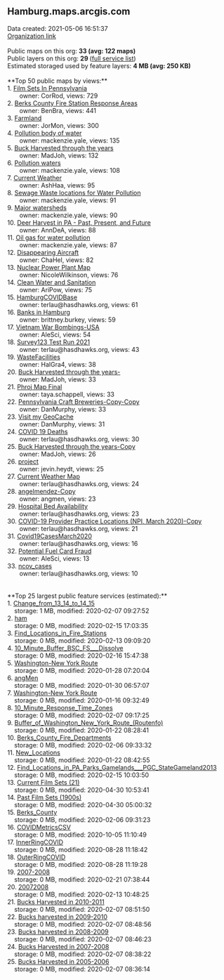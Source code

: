 <h2>Hamburg.maps.arcgis.com</h2> Data created: 2021-05-06 16:51:37 <br /><a target='new' href='https://Hamburg.maps.arcgis.com'>Organization link</a><br /><br />Public maps on this org: <b>33 (avg: 122 maps)</b><br />Public layers on this org: <b>29 </b>(<a target='new' href='https://services.arcgis.com/7IX23slWd1fwLYlq/ArcGIS/rest/services'>full service list</a>)<br />Estimated storaged used by feature layers: <b>4 MB (avg: 250 KB)</b><br /><br />**Top 50 public maps by views:**<br />  1. <a target='new' href='https://www.arcgis.com/home/item.html?id=b54d77b54f044cc5af917afff3a7b554'>Film Sets In Pennsylvania</a> <br />  &nbsp;&nbsp;&nbsp;&nbsp; &nbsp;&nbsp;owner: CorRod, views: 729<br />  2. <a target='new' href='https://www.arcgis.com/home/item.html?id=c2b7e28a37674910bcd385b80fc5187e'>Berks County Fire Station Response Areas</a> <br />  &nbsp;&nbsp;&nbsp;&nbsp; &nbsp;&nbsp;owner: BenBra, views: 441<br />  3. <a target='new' href='https://www.arcgis.com/home/item.html?id=d9c32c00494c4f9481ec2e27ca414b25'>Farmland</a> <br />  &nbsp;&nbsp;&nbsp;&nbsp; &nbsp;&nbsp;owner: JorMon, views: 300<br />  4. <a target='new' href='https://www.arcgis.com/home/item.html?id=cf30234cdc434833886afd880a92e700'>Pollution body of water</a> <br />  &nbsp;&nbsp;&nbsp;&nbsp; &nbsp;&nbsp;owner: mackenzie.yale, views: 135<br />  5. <a target='new' href='https://www.arcgis.com/home/item.html?id=024db356a7f14a3da22d6adf1d7e9653'>Buck Harvested through the years</a> <br />  &nbsp;&nbsp;&nbsp;&nbsp; &nbsp;&nbsp;owner: MadJoh, views: 132<br />  6. <a target='new' href='https://www.arcgis.com/home/item.html?id=2c474e2363ac4e739ac8d2bf0179419a'>Pollution waters</a> <br />  &nbsp;&nbsp;&nbsp;&nbsp; &nbsp;&nbsp;owner: mackenzie.yale, views: 108<br />  7. <a target='new' href='https://www.arcgis.com/home/item.html?id=ac62df022b5a4c9498fad79abd200b34'>Current Weather</a> <br />  &nbsp;&nbsp;&nbsp;&nbsp; &nbsp;&nbsp;owner: AshHaa, views: 95<br />  8. <a target='new' href='https://www.arcgis.com/home/item.html?id=481575daa064401f9a2ed72628c9a824'>Sewage Waste  locations for Water Pollution</a> <br />  &nbsp;&nbsp;&nbsp;&nbsp; &nbsp;&nbsp;owner: mackenzie.yale, views: 91<br />  9. <a target='new' href='https://www.arcgis.com/home/item.html?id=e9cbb400676f4ef0892e5b9a924bec67'>Major watersheds</a> <br />  &nbsp;&nbsp;&nbsp;&nbsp; &nbsp;&nbsp;owner: mackenzie.yale, views: 90<br />  10. <a target='new' href='https://www.arcgis.com/home/item.html?id=485fa09f5ae748d38b14aeed0f88e629'>Deer Harvest in PA - Past, Present, and Future</a> <br />  &nbsp;&nbsp;&nbsp;&nbsp; &nbsp;&nbsp;owner: AnnDeA, views: 88<br />  11. <a target='new' href='https://www.arcgis.com/home/item.html?id=3a1f0c686cd045f68f2524d64c4f204f'>Oil gas for water pollution</a> <br />  &nbsp;&nbsp;&nbsp;&nbsp; &nbsp;&nbsp;owner: mackenzie.yale, views: 87<br />  12. <a target='new' href='https://www.arcgis.com/home/item.html?id=c8e6bee21a0f4cf4b5936128c8ee478d'>Disappearing Aircraft</a> <br />  &nbsp;&nbsp;&nbsp;&nbsp; &nbsp;&nbsp;owner: ChaHel, views: 82<br />  13. <a target='new' href='https://www.arcgis.com/home/item.html?id=0df3d5e0a9094301bb309906c01a9c32'>Nuclear Power Plant Map</a> <br />  &nbsp;&nbsp;&nbsp;&nbsp; &nbsp;&nbsp;owner: NicoleWilkinson, views: 76<br />  14. <a target='new' href='https://www.arcgis.com/home/item.html?id=50b0f51d904641af9b5325357ebd6327'>Clean Water and Sanitation</a> <br />  &nbsp;&nbsp;&nbsp;&nbsp; &nbsp;&nbsp;owner: AriPow, views: 75<br />  15. <a target='new' href='https://www.arcgis.com/home/item.html?id=40d2984ed9b24599b26b43d9cebdc19f'>HamburgCOVIDBase</a> <br />  &nbsp;&nbsp;&nbsp;&nbsp; &nbsp;&nbsp;owner: terlau@hasdhawks.org, views: 61<br />  16. <a target='new' href='https://www.arcgis.com/home/item.html?id=1c94d70c43774360a570539a4fc272cf'>Banks in Hamburg</a> <br />  &nbsp;&nbsp;&nbsp;&nbsp; &nbsp;&nbsp;owner: brittney.burkey, views: 59<br />  17. <a target='new' href='https://www.arcgis.com/home/item.html?id=5ce57b6192934a1985210dd04202fec4'>Vietnam War Bombings-USA</a> <br />  &nbsp;&nbsp;&nbsp;&nbsp; &nbsp;&nbsp;owner: AleSci, views: 54<br />  18. <a target='new' href='https://www.arcgis.com/home/item.html?id=14e5e311af4f491aa55d9690578926f7'>Survey123 Test Run 2021</a> <br />  &nbsp;&nbsp;&nbsp;&nbsp; &nbsp;&nbsp;owner: terlau@hasdhawks.org, views: 43<br />  19. <a target='new' href='https://www.arcgis.com/home/item.html?id=4b3a08a80c684eca9887f98321e9be5d'>WasteFacilities</a> <br />  &nbsp;&nbsp;&nbsp;&nbsp; &nbsp;&nbsp;owner: HalGra4, views: 38<br />  20. <a target='new' href='https://www.arcgis.com/home/item.html?id=5abba569a50741ffbc69a31c5c14d69d'>Buck Harvested through the years-</a> <br />  &nbsp;&nbsp;&nbsp;&nbsp; &nbsp;&nbsp;owner: MadJoh, views: 33<br />  21. <a target='new' href='https://www.arcgis.com/home/item.html?id=612121734d824d7ebc05a92e18f82b2b'>Phroj Map Final</a> <br />  &nbsp;&nbsp;&nbsp;&nbsp; &nbsp;&nbsp;owner: taya.schappell, views: 33<br />  22. <a target='new' href='https://www.arcgis.com/home/item.html?id=21efd26e85494efba7964ba53eb134bd'>Pennsylvania Craft Breweries-Copy-Copy</a> <br />  &nbsp;&nbsp;&nbsp;&nbsp; &nbsp;&nbsp;owner: DanMurphy, views: 33<br />  23. <a target='new' href='https://www.arcgis.com/home/item.html?id=2bde15a3157c41258a0d2ad49201cb5f'>Visit my GeoCache</a> <br />  &nbsp;&nbsp;&nbsp;&nbsp; &nbsp;&nbsp;owner: DanMurphy, views: 31<br />  24. <a target='new' href='https://www.arcgis.com/home/item.html?id=a8b5056e2b454c47b35f779c104bbc0a'>COVID 19 Deaths</a> <br />  &nbsp;&nbsp;&nbsp;&nbsp; &nbsp;&nbsp;owner: terlau@hasdhawks.org, views: 30<br />  25. <a target='new' href='https://www.arcgis.com/home/item.html?id=b12b60b56ef5477693630c48aa41e3d9'>Buck Harvested through the years-Copy</a> <br />  &nbsp;&nbsp;&nbsp;&nbsp; &nbsp;&nbsp;owner: MadJoh, views: 26<br />  26. <a target='new' href='https://www.arcgis.com/home/item.html?id=90de0a4435f248ce9cafc99d1f242a76'>project</a> <br />  &nbsp;&nbsp;&nbsp;&nbsp; &nbsp;&nbsp;owner: jevin.heydt, views: 25<br />  27. <a target='new' href='https://www.arcgis.com/home/item.html?id=635569853dab417ba33483ddbba20420'>Current Weather Map</a> <br />  &nbsp;&nbsp;&nbsp;&nbsp; &nbsp;&nbsp;owner: terlau@hasdhawks.org, views: 24<br />  28. <a target='new' href='https://www.arcgis.com/home/item.html?id=258f08b583cf40faab6776af7b7e4b15'>angelmendez-Copy</a> <br />  &nbsp;&nbsp;&nbsp;&nbsp; &nbsp;&nbsp;owner: angmen, views: 23<br />  29. <a target='new' href='https://www.arcgis.com/home/item.html?id=bc99002984084fcebf0752bbf41b98b6'>Hospital Bed Availability</a> <br />  &nbsp;&nbsp;&nbsp;&nbsp; &nbsp;&nbsp;owner: terlau@hasdhawks.org, views: 23<br />  30. <a target='new' href='https://www.arcgis.com/home/item.html?id=782e3c834ed44d2a8725cb43a88d2074'>COVID-19 Provider Practice Locations (NPI, March 2020)-Copy</a> <br />  &nbsp;&nbsp;&nbsp;&nbsp; &nbsp;&nbsp;owner: terlau@hasdhawks.org, views: 21<br />  31. <a target='new' href='https://www.arcgis.com/home/item.html?id=84b655b540724d26aaef6d7b5db8a30e'>Covid19CasesMarch2020</a> <br />  &nbsp;&nbsp;&nbsp;&nbsp; &nbsp;&nbsp;owner: terlau@hasdhawks.org, views: 16<br />  32. <a target='new' href='https://www.arcgis.com/home/item.html?id=85c3648a974d42f6abe8db5c133ed867'>Potential Fuel Card Fraud</a> <br />  &nbsp;&nbsp;&nbsp;&nbsp; &nbsp;&nbsp;owner: AleSci, views: 13<br />  33. <a target='new' href='https://www.arcgis.com/home/item.html?id=01a08206d5ed467b84922bd696cd1287'>ncov_cases</a> <br />  &nbsp;&nbsp;&nbsp;&nbsp; &nbsp;&nbsp;owner: terlau@hasdhawks.org, views: 10<br /><br /><br />**Top 25 largest public feature services (estimated):**<br /> 1. <a target='new' href='https://www.arcgis.com/home/item.html?id=dc662e85bb1342dc9e69b7e0a82544f9'>Change_from_13_14_to_14_15</a><br /> &nbsp;&nbsp;&nbsp;&nbsp;storage: 1 MB, modified: 2020-02-07 09:27:52<br /> 2. <a target='new' href='https://www.arcgis.com/home/item.html?id=4ab4a4b3eb6c40a3b0e1c3ba40992f6b'>ham</a><br /> &nbsp;&nbsp;&nbsp;&nbsp;storage: 0 MB, modified: 2020-02-15 17:03:35<br /> 3. <a target='new' href='https://www.arcgis.com/home/item.html?id=9242397379e84e0eb4b2a6b078f12d91'>Find_Locations_in_Fire_Stations</a><br /> &nbsp;&nbsp;&nbsp;&nbsp;storage: 0 MB, modified: 2020-02-13 09:09:20<br /> 4. <a target='new' href='https://www.arcgis.com/home/item.html?id=60f0cf22fab24f5f9a08c7d7815ef299'>10_Minute_Buffer_BSC_FS___Dissolve</a><br /> &nbsp;&nbsp;&nbsp;&nbsp;storage: 0 MB, modified: 2020-02-16 15:47:38<br /> 5. <a target='new' href='https://www.arcgis.com/home/item.html?id=ea7d6d30105341608afc5e171264195f'>Washington-New York Route</a><br /> &nbsp;&nbsp;&nbsp;&nbsp;storage: 0 MB, modified: 2020-01-28 07:20:04<br /> 6. <a target='new' href='https://www.arcgis.com/home/item.html?id=f860b8ecf449489888a5ec01cf5435f1'>angMen</a><br /> &nbsp;&nbsp;&nbsp;&nbsp;storage: 0 MB, modified: 2020-01-30 06:57:07<br /> 7. <a target='new' href='https://www.arcgis.com/home/item.html?id=5f91fb353da04495b4d71ea968a3217a'>Washington-New York Route</a><br /> &nbsp;&nbsp;&nbsp;&nbsp;storage: 0 MB, modified: 2020-01-16 09:32:49<br /> 8. <a target='new' href='https://www.arcgis.com/home/item.html?id=cf25c1946f2143ed9d9bdb31a54ed5ad'>10_Minute_Response_Time_Zones</a><br /> &nbsp;&nbsp;&nbsp;&nbsp;storage: 0 MB, modified: 2020-02-07 09:17:25<br /> 9. <a target='new' href='https://www.arcgis.com/home/item.html?id=90206a7453de4d319a855308ad1a4b1c'>Buffer_of_Washington_New_York_Route_(Routenfo)</a><br /> &nbsp;&nbsp;&nbsp;&nbsp;storage: 0 MB, modified: 2020-01-22 08:28:41<br /> 10. <a target='new' href='https://www.arcgis.com/home/item.html?id=8555e72ea00e4e2e955f804cf759be95'>Berks_County_Fire_Departments</a><br /> &nbsp;&nbsp;&nbsp;&nbsp;storage: 0 MB, modified: 2020-02-06 09:33:32<br /> 11. <a target='new' href='https://www.arcgis.com/home/item.html?id=6ef8cdb65d8b4d75a2db01c66840b716'>New_Locations</a><br /> &nbsp;&nbsp;&nbsp;&nbsp;storage: 0 MB, modified: 2020-01-22 08:42:55<br /> 12. <a target='new' href='https://www.arcgis.com/home/item.html?id=2db0d37ab10f4a0891a4bd81879c082c'>Find_Locations_in_PA_Parks_Gamelands___PGC_StateGameland2013</a><br /> &nbsp;&nbsp;&nbsp;&nbsp;storage: 0 MB, modified: 2020-02-15 10:03:50<br /> 13. <a target='new' href='https://www.arcgis.com/home/item.html?id=c2cdc4347eb5470292f0c9a21a76c413'>Current Film Sets (21)</a><br /> &nbsp;&nbsp;&nbsp;&nbsp;storage: 0 MB, modified: 2020-04-30 10:53:41<br /> 14. <a target='new' href='https://www.arcgis.com/home/item.html?id=396fe58d844346fa839b6a8629ae4837'>Past Film Sets (1900s)</a><br /> &nbsp;&nbsp;&nbsp;&nbsp;storage: 0 MB, modified: 2020-04-30 05:00:32<br /> 15. <a target='new' href='https://www.arcgis.com/home/item.html?id=646f96c8b8014c71915626147217d9ba'>Berks_County</a><br /> &nbsp;&nbsp;&nbsp;&nbsp;storage: 0 MB, modified: 2020-02-06 09:31:23<br /> 16. <a target='new' href='https://www.arcgis.com/home/item.html?id=073aadc25b08400baf9d3646c73b3e97'>COVIDMetricsCSV</a><br /> &nbsp;&nbsp;&nbsp;&nbsp;storage: 0 MB, modified: 2020-10-05 11:10:49<br /> 17. <a target='new' href='https://www.arcgis.com/home/item.html?id=2e852e67cfb049dd8e1641a2c1e58deb'>InnerRingCOVID</a><br /> &nbsp;&nbsp;&nbsp;&nbsp;storage: 0 MB, modified: 2020-08-28 11:18:42<br /> 18. <a target='new' href='https://www.arcgis.com/home/item.html?id=5febc1f1bff1464f9467c488b9dacad6'>OuterRingCOVID</a><br /> &nbsp;&nbsp;&nbsp;&nbsp;storage: 0 MB, modified: 2020-08-28 11:19:28<br /> 19. <a target='new' href='https://www.arcgis.com/home/item.html?id=6663bd1fc0c94683bf3a8bf6bc1d81c2'>2007-2008</a><br /> &nbsp;&nbsp;&nbsp;&nbsp;storage: 0 MB, modified: 2020-02-21 07:38:44<br /> 20. <a target='new' href='https://www.arcgis.com/home/item.html?id=eb77b5d77afa457999f48ccf9cfa1ad4'>20072008</a><br /> &nbsp;&nbsp;&nbsp;&nbsp;storage: 0 MB, modified: 2020-02-13 10:48:25<br /> 21. <a target='new' href='https://www.arcgis.com/home/item.html?id=bc71dd74763f4dae8f344fa11af298fa'>Bucks Harvested in 2010-2011</a><br /> &nbsp;&nbsp;&nbsp;&nbsp;storage: 0 MB, modified: 2020-02-07 08:51:50<br /> 22. <a target='new' href='https://www.arcgis.com/home/item.html?id=df8efd6c430b410b9a9b398e4dcf0ce8'>Bucks harvested in 2009-2010</a><br /> &nbsp;&nbsp;&nbsp;&nbsp;storage: 0 MB, modified: 2020-02-07 08:48:56<br /> 23. <a target='new' href='https://www.arcgis.com/home/item.html?id=0e24d154bc8f4563aa7462033212f004'>Bucks harvested in 2008-2009</a><br /> &nbsp;&nbsp;&nbsp;&nbsp;storage: 0 MB, modified: 2020-02-07 08:46:23<br /> 24. <a target='new' href='https://www.arcgis.com/home/item.html?id=858aa0bb26c547f483f47e0dadbb4bd2'>Bucks Harvested in 2007-2008</a><br /> &nbsp;&nbsp;&nbsp;&nbsp;storage: 0 MB, modified: 2020-02-07 08:38:22<br /> 25. <a target='new' href='https://www.arcgis.com/home/item.html?id=6dbf3e8add234f4aa175a37b12cd2758'>Bucks Harvested in 2005-2006</a><br /> &nbsp;&nbsp;&nbsp;&nbsp;storage: 0 MB, modified: 2020-02-07 08:36:14<br />